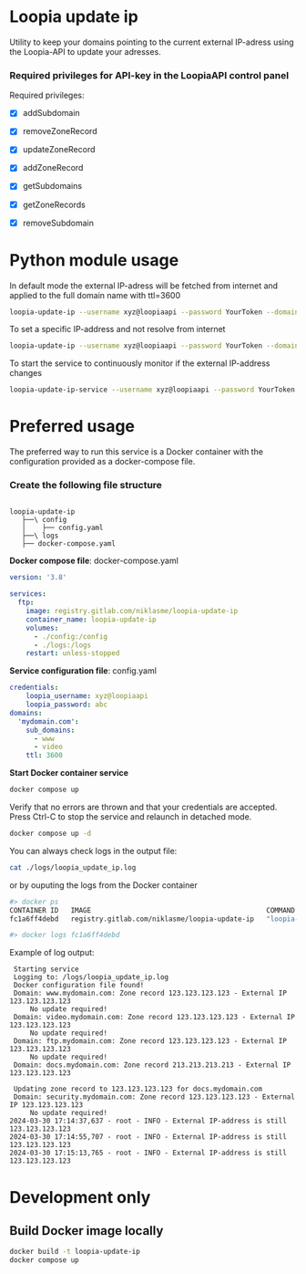 # Loopia update ip  
Utility to keep your domains pointing to the current external IP-adress using the Loopia-API to update your adresses.

### Required privileges for API-key in the LoopiaAPI control panel

Required privileges:
- [x] addSubdomain
- [x] removeZoneRecord
- [x] updateZoneRecord
- [x] addZoneRecord
- [x] getSubdomains
- [x] getZoneRecords
- [x] removeSubdomain


# Python module usage
In default mode the external IP-adress will be fetched from internet and applied to the full domain name with ttl=3600
``` bash
loopia-update-ip --username xyz@loopiaapi --password YourToken --domain www.mydomain.com
```

To set a specific IP-address and not resolve from internet
``` bash
loopia-update-ip --username xyz@loopiaapi --password YourToken --domain www.mydomain.com  --ip 123.123.123.123
```

To start the service to continuously monitor if the external IP-address changes
``` bash
loopia-update-ip-service --username xyz@loopiaapi --password YourToken --domain www.mydomain.com
```

# Preferred usage
The preferred way to run this service is a Docker container with the configuration provided as a docker-compose file.



### Create the following file structure
```

loopia-update-ip
   ├──\ config
   │    ├── config.yaml
   ├──\ logs
   ├── docker-compose.yaml
```
__Docker compose file__: docker-compose.yaml
```yaml
version: '3.8'

services:
  ftp:
    image: registry.gitlab.com/niklasme/loopia-update-ip
    container_name: loopia-update-ip
    volumes:
      - ./config:/config
      - ./logs:/logs
    restart: unless-stopped
```

__Service configuration file__: config.yaml
```yaml
credentials:
    loopia_username: xyz@loopiaapi
    loopia_password: abc
domains:
  'mydomain.com':
    sub_domains:
      - www
      - video
    ttl: 3600
```
__Start Docker container service__
``` bash
docker compose up
```
Verify that no errors are thrown and that your credentials are accepted. Press Ctrl-C to stop the service and relaunch in detached mode.
``` bash
docker compose up -d
```
You can always check logs in the output file:
``` bash
cat ./logs/loopia_update_ip.log
```
or by ouputing the logs from the Docker container
``` bash
#> docker ps
CONTAINER ID   IMAGE                                           COMMAND                  CREATED          STATUS                 PORTS                                                                                      NAMES  
fc1a6ff4debd   registry.gitlab.com/niklasme/loopia-update-ip   "loopia-update-ip-se…"   10 minutes ago   Up 9 minutes                                                                                                      loopia-update-ip

#> docker logs fc1a6ff4debd
```
Example of log output:
```
 Starting service
 Logging to: /logs/loopia_update_ip.log
 Docker configuration file found!
 Domain: www.mydomain.com: Zone record 123.123.123.123 - External IP 123.123.123.123
	 No update required!
 Domain: video.mydomain.com: Zone record 123.123.123.123 - External IP 123.123.123.123
	 No update required!
 Domain: ftp.mydomain.com: Zone record 123.123.123.123 - External IP 123.123.123.123
	 No update required!
 Domain: docs.mydomain.com: Zone record 213.213.213.213 - External IP 123.123.123.123

 Updating zone record to 123.123.123.123 for docs.mydomain.com
 Domain: security.mydomain.com: Zone record 123.123.123.123 - External IP 123.123.123.123
	 No update required!
2024-03-30 17:14:37,637 - root - INFO - External IP-address is still 123.123.123.123
2024-03-30 17:14:55,707 - root - INFO - External IP-address is still 123.123.123.123
2024-03-30 17:15:13,765 - root - INFO - External IP-address is still 123.123.123.123

```


# Development only
## Build Docker image locally
``` bash
docker build -t loopia-update-ip
docker compose up
```
